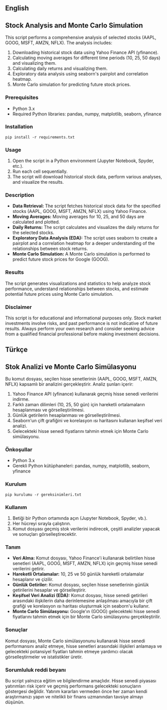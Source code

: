 ## English
## Stock Analysis and Monte Carlo Simulation
This script performs a comprehensive analysis of selected stocks (AAPL, GOOG, MSFT, AMZN, NFLX). The analysis includes:

1. Downloading historical stock data using Yahoo Finance API (yfinance).
2. Calculating moving averages for different time periods (10, 25, 50 days) and visualizing them.
3. Calculating daily returns and visualizing them.
4. Exploratory data analysis using seaborn's pairplot and correlation heatmap.
5. Monte Carlo simulation for predicting future stock prices.

### Prerequisites
- Python 3.x
- Required Python libraries: pandas, numpy, matplotlib, seaborn, yfinance

### Installation
	pip install -r requirements.txt
	
### Usage

1. Open the script in a Python environment (Jupyter Notebook, Spyder, etc.).
2. Run each cell sequentially.
3. The script will download historical stock data, perform various analyses, and visualize the results.

### Description
- **Data Retrieval:** The script fetches historical stock data for the specified stocks (AAPL, GOOG, MSFT, AMZN, NFLX) using Yahoo Finance.
- **Moving Averages:** Moving averages for 10, 25, and 50 days are calculated and plotted.
- **Daily Returns:** The script calculates and visualizes the daily returns for the selected stocks.
- **Exploratory Data Analysis (EDA):** The script uses seaborn to create a pairplot and a correlation heatmap for a deeper understanding of the relationships between stock returns.
- **Monte Carlo Simulation:** A Monte Carlo simulation is performed to predict future stock prices for Google (GOOG).

### Results
The script generates visualizations and statistics to help analyze stock performance, understand relationships between stocks, and estimate potential future prices using Monte Carlo simulation.

### Disclaimer
This script is for educational and informational purposes only. Stock market investments involve risks, and past performance is not indicative of future results. Always perform your own research and consider seeking advice from a qualified financial professional before making investment decisions.  

## Türkçe
## Stok Analizi ve Monte Carlo Simülasyonu
Bu komut dosyası, seçilen hisse senetlerinin (AAPL, GOOG, MSFT, AMZN, NFLX) kapsamlı bir analizini gerçekleştirir. Analiz şunları içerir:

1. Yahoo Finance API (yfinance) kullanarak geçmiş hisse senedi verilerini indirme.
2. Farklı zaman dilimleri (10, 25, 50 gün) için hareketli ortalamaların hesaplanması ve görselleştirilmesi.
3. Günlük getirilerin hesaplanması ve görselleştirilmesi.
4. Seaborn'un çift grafiğini ve korelasyon ısı haritasını kullanan keşifsel veri analizi.
5. Gelecekteki hisse senedi fiyatlarını tahmin etmek için Monte Carlo simülasyonu.

### Önkoşullar
- Python 3.x
- Gerekli Python kütüphaneleri: pandas, numpy, matplotlib, seaborn, yfinance

### Kurulum
	pip kurulumu -r gereksinimleri.txt

### Kullanım

1. Betiği bir Python ortamında açın (Jupyter Notebook, Spyder, vb.).
2. Her hücreyi sırayla çalıştırın.
3. Komut dosyası geçmiş stok verilerini indirecek, çeşitli analizler yapacak ve sonuçları görselleştirecektir.

### Tanım
- **Veri Alma:** Komut dosyası, Yahoo Finance'i kullanarak belirtilen hisse senetleri (AAPL, GOOG, MSFT, AMZN, NFLX) için geçmiş hisse senedi verilerini getirir.
- **Hareketli Ortalamalar:** 10, 25 ve 50 günlük hareketli ortalamalar hesaplanır ve çizilir.
- **Günlük Getiriler:** Komut dosyası, seçilen hisse senetlerinin günlük getirilerini hesaplar ve görselleştirir.
- **Keşifsel Veri Analizi (EDA):** Komut dosyası, hisse senedi getirileri arasındaki ilişkilerin daha derinlemesine anlaşılması amacıyla bir çift grafiği ve korelasyon ısı haritası oluşturmak için seaborn'u kullanır.
- **Monte Carlo Simülasyonu:** Google'ın (GOOG) gelecekteki hisse senedi fiyatlarını tahmin etmek için bir Monte Carlo simülasyonu gerçekleştirilir.

### Sonuçlar
Komut dosyası, Monte Carlo simülasyonunu kullanarak hisse senedi performansını analiz etmeye, hisse senetleri arasındaki ilişkileri anlamaya ve gelecekteki potansiyel fiyatları tahmin etmeye yardımcı olacak görselleştirmeler ve istatistikler üretir.

### Sorumluluk reddi beyanı
Bu script yalnızca eğitim ve bilgilendirme amaçlıdır. Hisse senedi piyasası yatırımları risk içerir ve geçmiş performans gelecekteki sonuçların göstergesi değildir. Yatırım kararları vermeden önce her zaman kendi araştırmanızı yapın ve nitelikli bir finans uzmanından tavsiye almayı düşünün.

